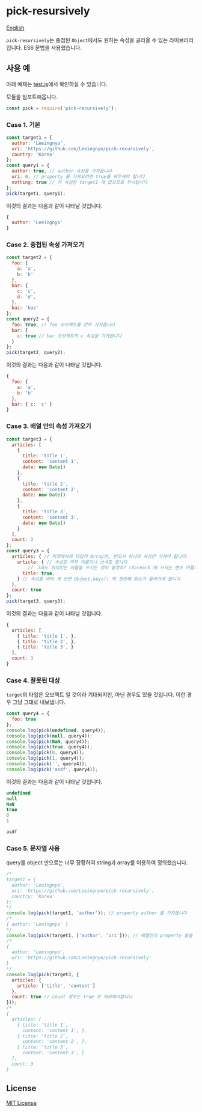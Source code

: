 # pick-resursively

[English](README.md)

`pick-resursively`는 중첩된 `Object`에서도 원하는 속성을 골라올 수 있는 라이브러리입니다.
ES6 문법을 사용했습니다.

## 사용 예

아래 예제는 [test.js](test.js)에서 확인하실 수 있습니다.

모듈을 임포트해옵니다.

```js
const pick = require('pick-recursively');
```

### Case 1. 기본

```js
const target1 = {
  author: 'Leeingnyo',
  uri: 'https://github.com/Leeingnyo/pick-recursively',
  country: 'Korea'
};
const query1 = {
  author: true, // author 속성을 가져옵니다
  uri: 0, // property 를 가져오려면 true를 써주셔야 합니다
  nothing: true // 이 속성은 target1 에 없으므로 무시됩니다
};
pick(target1, query1);
```

이것의 결과는 다음과 같이 나타날 것입니다.

```js
{
  author: 'Leeingnyo'
}
```

### Case 2. 중첩된 속성 가져오기

```js
const target2 = {
  foo: {
    a: 'a',
    b: 'b'
  },
  bar: {
    c: 'c',
    d: 'd',
  },
  baz: 'baz'
};
const query2 = {
  foo: true, // foo 오브젝트를 전부 가져옵니다
  bar: {
    c: true // bar 오브젝트의 c 속성을 가져옵니다
  }
};
pick(target2, query2);
```

이것의 결과는 다음과 같이 나타날 것입니다.

```js
{
  foo: {
    a: 'a',
    b: 'b'
  },
  bar: { c: 'c' }
}
```

### Case 3. 배열 안의 속성 가져오기

```js
const target3 = {
  articles: [
    {
      title: 'title 1',
      content: 'content 1',
      date: new Date()
    },
    {
      title: 'title 2',
      content: 'content 2',
      date: new Date()
    },
    {
      title: 'title 3',
      content: 'content 3',
      date: new Date()
    }
  ],
  count: 3
};
const query3 = {
  articles: { // 타겟에서의 타입이 Array면, 반드시 하나의 속성만 가져야 합니다.
    article: { // 속성은 아무 이름이나 쓰셔도 됩니다
        // 그래도 의미있는 이름을 쓰시는 것이 좋겠죠? (foreach 에 쓰시는 변수 이름처럼)
      title: true,
    } // 속성을 여러 개 쓰면 Object.keys() 의 첫번째 원소가 들어가게 됩니다
  },
  count: true
};
pick(target3, query3);
```

이것의 결과는 다음과 같이 나타날 것입니다.

```js
{
  articles: [
    { title: 'title 1', },
    { title: 'title 2', },
    { title: 'title 3', }
  ],
  count: 3
}
```

### Case 4. 잘못된 대상

`target`의 타입은 오브젝트 일 것이라 기대되지만, 아닌 경우도 있을 것입니다.
이런 경우 그냥 그대로 내보냅니다.

```js
const query4 = {
  foo: true
};
console.log(pick(undefined, query4));
console.log(pick(null, query4));
console.log(pick(NaN, query4));
console.log(pick(true, query4));
console.log(pick(0, query4));
console.log(pick(1, query4));
console.log(pick('', query4));
console.log(pick('asdf', query4));
```

이것의 결과는 다음과 같이 나타날 것입니다.

```js
undefined
null
NaN
true
0
1

asdf
```

### Case 5. 문자열 사용

query를 object 만으로는 너무 장황하여 string과 array를 이용하여 정의했습니다.

```js
/*
target1 = {
  author: 'Leeingnyo',
  uri: 'https://github.com/Leeingnyo/pick-recursively',
  country: 'Korea'
};
*/
console.log(pick(target1, 'author')); // property author 를 가져옵니다
/*
{ author: 'Leeingnyo' }
*/
console.log(pick(target1, ['author', 'uri'])); // 배열안의 property 들을 가져옵니다
/*
{
  author: 'Leeingnyo',
  uri: 'https://github.com/Leeingnyo/pick-recursively'
}
*/
console.log(pick(target3, {
  articles: {
    article: ['title', 'content']
  },
  count: true // count 경우는 true 로 처리해야합니다
}));
/*
{
  articles: [
    { title: 'title 1',
      content: 'content 1', },
    { title: 'title 2',
      content: 'content 2', },
    { title: 'title 3',
      content: 'content 3', }
  ],
  count: 3
}
```

## License

[MIT License](LICENSE)
